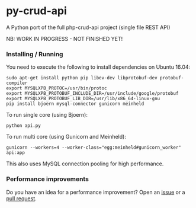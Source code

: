 # py-crud-api

A Python port of the full php-crud-api project (single file REST API)

NB: WORK IN PROGRESS - NOT FINISHED YET!

### Installing / Running

You need to execute the following to install dependencies on Ubuntu 16.04:

    sudo apt-get install python pip libev-dev libprotobuf-dev protobuf-compiler
    export MYSQLXPB_PROTOC=/usr/bin/protoc
    export MYSQLXPB_PROTOBUF_INCLUDE_DIR=/usr/include/google/protobuf
    export MYSQLXPB_PROTOBUF_LIB_DIR=/usr/lib/x86_64-linux-gnu
    pip install bjoern mysql-connector gunicorn meinheld

To run single core (using Bjoern):

    python api.py

To run multi core (using Gunicorn and Meinheld):

    gunicorn --workers=4 --worker-class="egg:meinheld#gunicorn_worker" api:app
    
This also uses MySQL connection pooling for high performance.

### Performance improvements

Do you have an idea for a performance improvement? Open an [issue](https://github.com/mevdschee/py-crud-api/issues) or a [pull request](https://github.com/mevdschee/py-crud-api/pulls).
